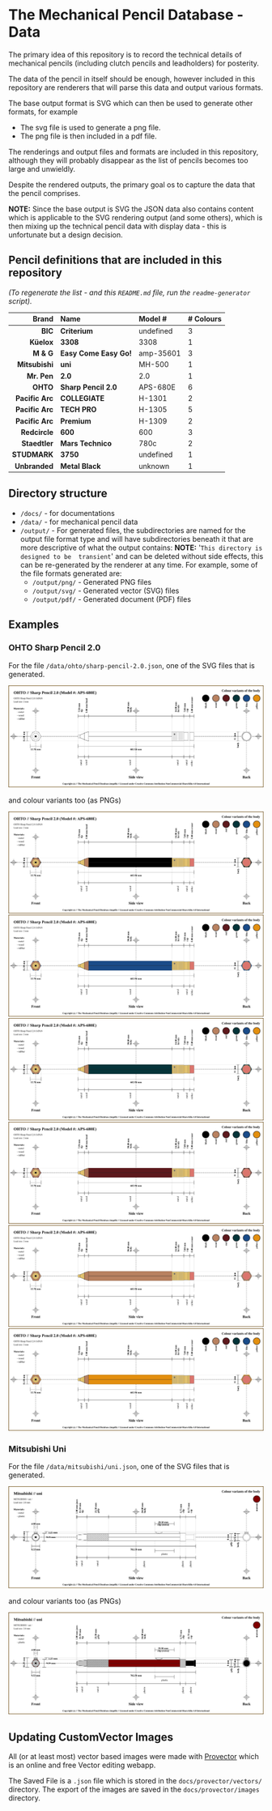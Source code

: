 # The Mechanical Pencil Database - Data

The primary idea of this repository is to record the technical details of 
mechanical pencils (including clutch pencils and leadholders) for posterity. 

The data of the pencil in itself should be enough, however included in this 
repository are renderers that will parse this data and output various formats.

The base output format is SVG which can then be used to generate other 
formats, for example 

 - The svg file is used to generate a png file.
 - The png file is then included in a pdf file.

The renderings and output files and formats are included in this repository, 
although they will probably disappear as the list of pencils becomes too large 
and unwieldly.

Despite the rendered outputs, the primary goal os to capture the data that the 
pencil comprises. 

**NOTE:** Since the base output is SVG the JSON data also contains content which 
is applicable to the SVG rendering output (and some others), which is 
then mixing up the technical pencil data with display data - this is 
unfortunate but a design decision.

## Pencil definitions that are included in this repository

_(To regenerate the list - and this `README.md` file, run the 
`readme-generator` script)._


| Brand | Name | Model # | # Colours |
| ---: | :--- | :--- | :--- |
| **BIC** | **Criterium** | undefined | 3 |
| **Küelox** | **3308** | 3308 | 1 |
| **M &amp; G** | **Easy Come Easy Go!** | amp-35601 | 3 |
| **Mitsubishi** | **uni** | MH-500 | 1 |
| **Mr. Pen** | **2.0** | 2.0 | 1 |
| **OHTO** | **Sharp Pencil 2.0** | APS-680E | 6 |
| **Pacific Arc** | **COLLEGIATE** | H-1301 | 2 |
| **Pacific Arc** | **TECH PRO** | H-1305 | 5 |
| **Pacific Arc** | **Premium** | H-1309 | 2 |
| **Redcircle** | **600** | 600 | 3 |
| **Staedtler** | **Mars Technico** | 780c | 2 |
| **STUDMARK** | **3750** | undefined | 1 |
| **Unbranded** | **Metal Black** | unknown | 1 |

## Directory structure

- `/docs/` - for documentations
- `/data/` - for mechanical pencil data
- `/output/` - For generated files, the subdirectories are named for the output 
  file format type and will have subdirectories beneath it that are more 
  descriptive of 
  what the output contains: **NOTE:** '`This directory is designed to be 
  transient`' and can be deleted without side effects, this can be 
  re-generated by the renderer at any time.  For example, some of the file 
  formats generated are: 
  - `/output/png/` - Generated PNG files 
  - `/output/svg/` - Generated vector (SVG) files 
  - `/output/pdf/` - Generated document (PDF) files 


## Examples

### OHTO Sharp Pencil 2.0

For the file `/data/ohto/sharp-pencil-2.0.json`, one of the SVG files that is generated.

![OHTO Sharp Pencil 2.0 SVG rendering](./output/svg/technical/ohto/sharp-pencil-2.0.svg)

and colour variants too (as PNGs)

<img src="./output/png/technical/ohto/sharp-pencil-2.0-colour-black.png">

<img src="./output/png/technical/ohto/sharp-pencil-2.0-colour-blue.png">

<img src="./output/png/technical/ohto/sharp-pencil-2.0-colour-green.png">

<img src="./output/png/technical/ohto/sharp-pencil-2.0-colour-red.png">

<img src="./output/png/technical/ohto/sharp-pencil-2.0-colour-wood.png">

<img src="./output/png/technical/ohto/sharp-pencil-2.0-colour-yellow.png">

### Mitsubishi Uni 

For the file `/data/mitsubishi/uni.json`, one of the SVG files that is 
generated.

![Mitsubishi UNI pencil SVG Rendering](./output/svg/technical/mitsubishi/uni.svg)

and colour variants too (as PNGs)

<img src="./output/png/technical/mitsubishi/uni-colour-maroon.png">


## Updating CustomVector Images

All (or at least most) vector based images were made with 
[Provector](https://provector.app) which is an online and free Vector 
editing webapp.


The Saved File is a `.json` file which is stored in the 
`docs/provector/vectors/` directory.  The export of the images are saved in 
the `docs/provector/images` directory.

